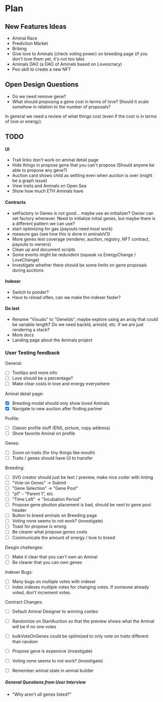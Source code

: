 # Plan

## New Features Ideas

- Aminal Race
- Prediction Market
- Bribing
- Give love to Aminals (check voting power) on breeding page (if you don't love them yet, it's not too late)
- Aminals DAO (a DAO of Aminals based on Loveocracy)
- Poo skill to create a new NFT

## Open Design Questions

- Do we need remove gene?
- What should proposing a gene cost in terms of love? Should it scale somehow in relation to the number of proposals?

In general we need a review of what things cost (even if the cost is in terms of love or energy).

## TODO

#### UI

- Trait links don't work on aminal detail page
- Hide things in propose gene that you can't propose (Should anyone be able to propose any gene?)
- Auction card shows child as settling even when auction is over (might be a graph issue)
- View traits and Aminals on Open Sea
- Show how much ETH Aminals have

#### Contracts

- setFactory in Genes is not good... maybe use an initializer? Owner can set factory whenever. Need to initialize initial genes, but maybe there is a different pattern we can use?
- start optimizing for gas (payouts need most work)
- measure gas (see how this is done in aminalsV3)
- More genes test coverage (renderer, auction, registry, NFT contract, payouts to owners)
- Clean up and document scripts
- Some events might be redundent (squeak vs EnergyChange / LoveChange)
- Investigate whether there should be some limits on gene proposals during auctions

#### Indexer

- Switch to ponder?
- Have to reload often, can we make the indexer faster?

#### Do last

- Rename "Visuals" to "GeneIds", maybe explore using an array that could be variable length? Do we need backId, armsId, etc. if we are just rendering a stack?
- More docs
- Landing page about the Aminals project

### User Testing feedback

General:

- [ ] Tooltips and more info
- [ ] Love should be a percentage?
- [ ] Make clear costs in love and energy everywhere

Aminal detail page:

- [x] Breeding modal should only show loved Aminals
- [x] Navigate to new auction after finding partner

Profile:

- [ ] Classic profile stuff (ENS, picture, copy address)
- [ ] Show favorite Aminal on profile

Genes:

- [ ] Zoom on traits (for tiny things like mouth)
- [ ] Traits / genes should have UI to transfer

Breeding:

- [ ] SVG creator should just be text / preview, make nice coder with linting
- [ ] "Vote on Genes" -> Submit
- [ ] "Gene Selection" -> "Gene Pool"
- [ ] "p1" - "Parent 1", etc
- [ ] "Time Left" -> "Incubation Period"
- [ ] Propose gene pbutton placement is bad, should be next to gene pool header
- [ ] Button to breed aminals on Breeding page
- [ ] Voting none seems to not work? (investigate)
- [ ] Toast for propose is wrong
- [ ] Be clearer what propose genes costs
- [ ] Communicate the amount of energy / love to breed

Desgin challenges:

- [ ] Make it clear that you can't own an Aminal
- [ ] Be clearer that you can own genes

Indexer Bugs:

- [ ] Many bugs on multiple votes with indexer
- [ ] Index indexes multiple votes for changing votes. If someone already voted, don't increment votes.

Contract Changes:

- [ ] Default Aminal Designer to winning combo
- [ ] Randomize on StartAuction so that the preview shows what the Aminal will be if no one votes
- [ ] bulkVoteOnGenes could be optimized to only vote on traits different than random
- [ ] Propose gene is expensive (investigate)
- [ ] Voting none seems to not work? (investigate)

- [ ] Remember aminal state in aminal builder

##### General Questions from User Interview

- "Why aren't all genes listed?"
